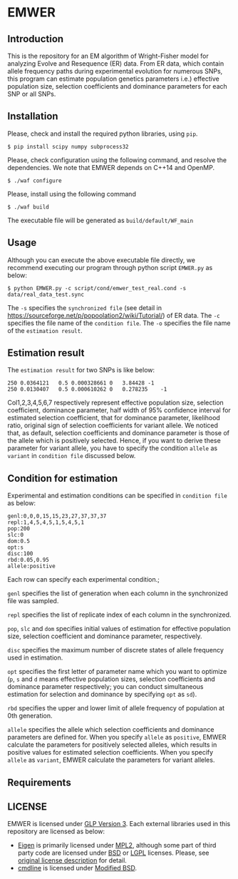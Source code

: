 # EMWER
## Introduction
This is the repository for an EM algorithm of Wright-Fisher model for analyzing Evolve and Resequence (ER) data.
From ER data, which contain allele frequency paths during experimental evolution for numerous SNPs, this program can estimate population genetics parameters i.e.) effective population size, selection coefficients and dominance parameters for each SNP or all SNPs.

## Installation
Please, check and install the required python libraries,
using `pip`.
```shell-session:
$ pip install scipy numpy subprocess32
```

Please, check configuration using the following command,
and resolve the dependencies.
We note that EMWER depends on C++14 and OpenMP.

```shell-session:
$ ./waf configure
```

Please, install using the following command

```shell-session
$ ./waf build
```

The executable file will be generated as `build/default/WF_main`

## Usage
Although you can execute the above executable file directly, we recommend executing our program through python script `EMWER.py` as below:

```shell-session
$ python EMWER.py -c script/cond/emwer_test_real.cond -s data/real_data_test.sync
```
The `-s` specifies the `synchronized file` (see detail in https://sourceforge.net/p/popoolation2/wiki/Tutorial/) of ER data. The `-c` specifies the file name of the `condition file`. The `-o` specifies the file name of the `estimation result`.


## Estimation result
The `estimation result` for two SNPs is like below:

```
250	0.0364121	0.5	0.000328661	0	3.84428	-1
250	0.0130407	0.5	0.000610262	0	0.278235	-1
```

Col1,2,3,4,5,6,7 respectively represent effective population size, selection coefficient, dominance parameter, half width of 95% confidence interval for  estimated selection coefficient, that for dominance parameter, likelihood ratio, original sign of selection coefficients for variant allele. We noticed that, as default, selection coefficients and dominance parameter is those of the allele which is positively selected. Hence, if you want to derive these parameter for variant allele, you have to specify the condition `allele` as `variant` in `condition file` discussed below.


## Condition for estimation
Experimental and estimation conditions can be specified in `condition file` as below:

```
genl:0,0,0,15,15,23,27,37,37,37
repl:1,4,5,4,5,1,5,4,5,1
pop:200
slc:0
dom:0.5
opt:s
disc:100
rbd:0.05,0.95
allele:positive
```


Each row can specify each experimental condition.;

`genl` specifies the list of generation when each column in the synchronized file was sampled.

`repl` specifies the list of replicate index of each column in the synchronized.

`pop`, `slc` and `dom` specifies initial values of estimation for effective population size, selection coefficient and dominance parameter, respectively.

`disc` specifies the maximum number of discrete states of allele frequency used in estimation.

`opt` specifies the first letter of parameter name which you want to optimize (`p`, `s` and `d` means effective population sizes, selection coefficients and dominance parameter respectively; you can conduct simultaneous estimation for selection and dominance by specifying `opt` as `sd`).

`rbd` specifies the upper and lower limit of allele frequency of population at 0th generation.

`allele` specifies the allele which selection coefficients and dominance parameters are defined for. When you specify `allele` as `positive`, EMWER calculate the parameters for positively selected alleles, which results in positive values for estimated selection coefficients. When you specify `allele` as `variant`, EMWER calculate the parameters for variant alleles.

## Requirements


## LICENSE
EMWER is licensed under [GLP Version 3](LICENSE).
Each external libraries used in this repository are licensed as below:
- [Eigen](http://eigen.tuxfamily.org/index.php?title=Main_Page) is primarily licensed under [MPL2](Eigen/COPYING.MPL2), although some part of third party code are licensed under [BSD](Eigen/COPYING.BSD) or [LGPL](Eigen/COPYING.LGPL) licenses. Please, see [original license description](Eigen/COPYING.README) for detail.
- [cmdline](https://github.com/tanakh/cmdline) is licensed under [Modified BSD](cmdline/LICENSE).




